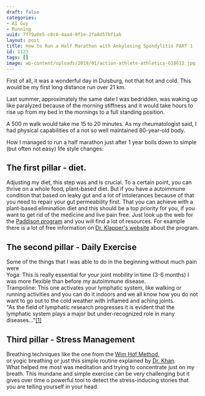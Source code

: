```yaml
---
draft: false
categories:
- AI Guy
- Running
uuid: 7f79a0e5-c8c6-4aa4-9f1e-2fa8d57bf1ab
layout: post
title: How to Run a Half Marathon with Ankylosing Spondylitis PART 1
id: 1123
tags: []
image: wp-content/uploads/2019/01/action-athlete-athletics-618612.jpg
---
```


First of all, it was a wonderful day in Duisburg, not that hot and cold. This would be my first long distance run over 21 km.   
  
Last summer, approximately the same date I was bedridden, was waking up like paralyzed because of the morning stiffness and it would take hours to rise up from my bed in the mornings to a full standing position.  
  
A 500 m walk would take me 15 to 20 minutes. As my rheumatologist said, I had physical capabilities of a not so well maintained 80-year-old body.

How I managed to run a half marathon just after 1 year boils down to simple (but often not easy) life style changes:

## The first pillar - diet.

Adjusting my diet, this step was and is crucial. To a certain point, you can thrive on a whole food, plant-based diet. But if you have a autoimmune condition that based on leaky gut and a lot of intolerances because of that you need to repair your gut permeability first. That you can achieve with a plant-based elimination diet and this should be a top priority for you, if you want to get rid of the medicine and live pain free.
Just look up the web for the [Paddison program](https://www.paddisonprogram.com/) and you will find a lot of resources. For example there is a lot of free information on [Dr. Klapper's website](https://www.doctorklaper.com) about the program.

## The second pillar - Daily Exercise

Some of the things that I was able to do in the beginning without much pain were  
Yoga: This is really essential&nbsp;for your joint mobility in time (3-6 months) I was more flexible than before my autoimmune disease.   
Trampoline: This one activates your lymphatic system, like walking or running activities and you can do it indoors and we all know how you do not want to go out to the cold weather with inflamed and aching joints.  
"As the field of lymphatic research progresses it is evident that the lymphatic system plays a major but under-recognized role in many diseases..."[[1]](https://www.ncbi.nlm.nih.gov/pmc/articles/PMC4397133/)

## Third pillar - Stress Management

Breathing techniques like the one from the [Wim Hof Method,](https://www.wimhofmethod.com/)  
or yogic breathing or just this simple routine explained by [Dr. Khan](https://www.youtube.com/watch?v=mZES4JiVsLM).  
What helped me most was meditation and trying to concentrate just on my breath. This mundane and simple exercise can be very challenging but it gives over time o powerful tool to detect the stress-inducing stories that you are telling yourself in your head.

